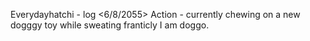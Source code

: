 Everydayhatchi - log <6/8/2055>
Action - currently chewing on a new dogggy toy while sweating franticly 
I am doggo.

<!---
Everydayhatchi/Everydayhatchi is a ✨ special ✨ repository because its `README.md` (this file) appears on your GitHub profile.
You can click the Preview link to take a look at your changes.
--->
